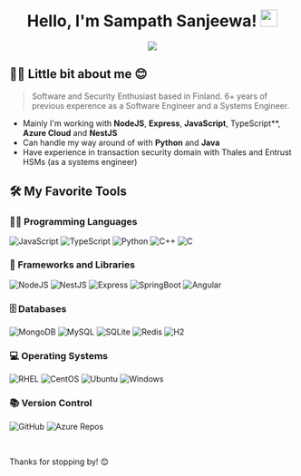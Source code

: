 <h1 align="center">
  Hello, I'm Sampath Sanjeewa!
  <img src="https://media.giphy.com/media/hvRJCLFzcasrR4ia7z/giphy.gif" width="30">
</h1>

<p align="center">
  <img src="https://readme-typing-svg.herokuapp.com/?font=Fira+Code&size=20&center=true&vCenter=true&width=500&height=70&duration=4000&lines=Software+Engineer;Backend+Developer;Infomation+Security+Enthusiast" />
</p>

## 👨‍💻 Little bit about me 😊
> Software and Security Enthusiast based in Finland. 6+ years of previous experence as a Software Engineer and a Systems Engineer.
- Mainly I'm working with **NodeJS**, **Express**, **JavaScript**, TypeScript**, **Azure Cloud** and **NestJS**
- Can handle my way around of with **Python** and **Java**
- Have experience in transaction security domain with Thales and Entrust HSMs (as a systems engineer)

## 🛠️ My Favorite Tools

### 👨‍💻 Programming Languages
<!--
![Static Badge](https://img.shields.io/badge/JavaScript-F7DF1E?style=for-the-badge&logo=javascript&logoColor=F7DF1E&labelColor=gray)
![Static Badge](https://img.shields.io/badge/typescript-3178c6?style=for-the-badge&logo=typescript&logoColor=3178c6&labelColor=gray)
![Static Badge](https://img.shields.io/badge/python-4584b6?style=for-the-badge&logo=python&logoColor=4584b6&labelColor=gray)
![Static Badge](https://img.shields.io/badge/C%2B%2B-00599C?style=for-the-badge&logo=cplusplus&logoColor=00599C&labelColor=gray)
![Static Badge](https://img.shields.io/badge/C-A8B9CC?style=for-the-badge&logo=c&labelColor=gray)
-->
![JavaScript](https://img.shields.io/badge/JavaScript-F7DF1E?style=for-the-badge&logo=javascript&logoColor=white)
![TypeScript](https://img.shields.io/badge/typescript-3178c6?style=for-the-badge&logo=typescript&logoColor=white)
![Python](https://img.shields.io/badge/python-4584b6?style=for-the-badge&logo=python&logoColor=white)
![C++](https://img.shields.io/badge/C%2B%2B-00599C?style=for-the-badge&logo=cplusplus&logoColor=white)
![C](https://img.shields.io/badge/C-A8B9CC?style=for-the-badge&logo=c&logoColor=white)



### 🧰 Frameworks and Libraries
<!--
![NodeJS](https://img.shields.io/badge/NodeJS-339933?style=for-the-badge&logo=nodedotjs&logoColor=339933&labelColor=gray)
![NestJS](https://img.shields.io/badge/nestjs-E0234E?style=for-the-badge&logo=nestjs&logoColor=E0234E&labelColor=gray)
![Express](https://img.shields.io/badge/Express-000000?style=for-the-badge&logo=express&labelColor=gray)
![SpringBoot](https://img.shields.io/badge/spring%20boot-6DB33F?style=for-the-badge&logo=springboot&logoColor=6DB33F&labelColor=gray)
![Angular](https://img.shields.io/badge/angular-DD0031?style=for-the-badge&logo=angular&logoColor=DD0031&labelColor=gray)
-->
![NodeJS](https://img.shields.io/badge/NodeJS-339933?style=for-the-badge&logo=nodedotjs&logoColor=white)
![NestJS](https://img.shields.io/badge/nestjs-E0234E?style=for-the-badge&logo=nestjs&logoColor=white)
![Express](https://img.shields.io/badge/Express-000000?style=for-the-badge&logo=express&logoColor=white)
![SpringBoot](https://img.shields.io/badge/spring%20boot-6DB33F?style=for-the-badge&logo=springboot&logoColor=white)
![Angular](https://img.shields.io/badge/angular-DD0031?style=for-the-badge&logo=angular&logoColor=white)


### 🗄️ Databases
<!--
![MongoDB](https://img.shields.io/badge/mongodb-47A248?style=for-the-badge&logo=mongodb&logoColor=47A248&labelColor=gray)
![MySQL](https://img.shields.io/badge/mysql-4479A1?style=for-the-badge&logo=mysql&logoColor=4479A1&labelColor=gray)
![SQLite](https://img.shields.io/badge/SQLite-003B57?style=for-the-badge&logo=sqlite&logoColor=003B57&labelColor=gray)
![Redis](https://img.shields.io/badge/redis-DC382D?style=for-the-badge&logo=redis&logoColor=DC382D&labelColor=gray)
![H2](https://img.shields.io/badge/H2-blue?style=for-the-badge&logoColor=blue&labelColor=gray)
-->
![MongoDB](https://img.shields.io/badge/mongodb-47A248?style=for-the-badge&logo=mongodb&logoColor=white)
![MySQL](https://img.shields.io/badge/mysql-4479A1?style=for-the-badge&logo=mysql&logoColor=white)
![SQLite](https://img.shields.io/badge/SQLite-003B57?style=for-the-badge&logo=sqlite&logoColor=white)
![Redis](https://img.shields.io/badge/redis-DC382D?style=for-the-badge&logo=redis&logoColor=white)
![H2](https://img.shields.io/badge/H2-blue?style=for-the-badge&logoColor=white)


### 💻 Operating Systems
![RHEL](https://img.shields.io/badge/RHEL-EE0000?style=for-the-badge&logo=red-hat&logoColor=white) 
![CentOS](https://img.shields.io/badge/CentOS-262577?style=for-the-badge&logo=centos&logoColor=white)
![Ubuntu](https://img.shields.io/badge/Ubuntu-E95420?style=for-the-badge&logo=ubuntu&logoColor=white)
![Windows](https://img.shields.io/badge/Windows-0078D6?style=for-the-badge&logo=windows&logoColor=white)

### 📚 Version Control
![GitHub](https://img.shields.io/badge/GitHub-181717?style=for-the-badge&logo=github&logoColor=white)
![Azure Repos](https://img.shields.io/badge/Azure%20Repos-0078D7?style=for-the-badge&logoColor=white)

<br />

Thanks for stopping by! 😊
